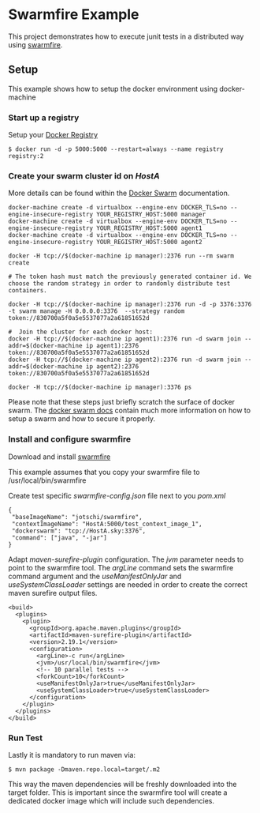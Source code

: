 # Swarmfire Example

This project demonstrates how to execute junit tests in a distributed way using [swarmfire](https://github.com/Jotschi/swarmfire).

## Setup 

This example shows how to setup the docker environment using docker-machine

### Start up a registry

Setup your [Docker Registry](https://github.com/docker/distribution/blob/master/docs/deploying.md)

```
$ docker run -d -p 5000:5000 --restart=always --name registry registry:2
```

### Create your swarm cluster id on *HostA*

More details can be found within the [Docker Swarm](https://docs.docker.com/swarm/install-w-machine/) documentation.

```
docker-machine create -d virtualbox --engine-env DOCKER_TLS=no --engine-insecure-registry YOUR_REGISTRY_HOST:5000 manager
docker-machine create -d virtualbox --engine-env DOCKER_TLS=no --engine-insecure-registry YOUR_REGISTRY_HOST:5000 agent1
docker-machine create -d virtualbox --engine-env DOCKER_TLS=no --engine-insecure-registry YOUR_REGISTRY_HOST:5000 agent2

docker -H tcp://$(docker-machine ip manager):2376 run --rm swarm create

# The token hash must match the previously generated container id. We choose the random strategy in order to randomly distribute test containers.

docker -H tcp://$(docker-machine ip manager):2376 run -d -p 3376:3376 -t swarm manage -H 0.0.0.0:3376  --strategy random  token://830700a5f0a5e5537077a2a61851652d

#  Join the cluster for each docker host:
docker -H tcp://$(docker-machine ip agent1):2376 run -d swarm join --addr=$(docker-machine ip agent1):2376 token://830700a5f0a5e5537077a2a61851652d
docker -H tcp://$(docker-machine ip agent2):2376 run -d swarm join --addr=$(docker-machine ip agent2):2376 token://830700a5f0a5e5537077a2a61851652d

docker -H tcp://$(docker-machine ip manager):3376 ps
```

Please note that these steps just briefly scratch the surface of docker swarm. The [docker swarm docs](https://docs.docker.com/swarm/install-w-machine/) contain much more information on how to setup a swarm and how to secure it properly.

### Install and configure swarmfire

Download and install [swarmfire](https://github.com/Jotschi/swarmfire)

This example assumes that you copy your swarmfire file to /usr/local/bin/swarmfire

Create test specific *swarmfire-config.json* file next to you *pom.xml*

```
{
 "baseImageName": "jotschi/swarmfire",
 "contextImageName": "HostA:5000/test_context_image_1",
 "dockerswarm": "tcp://HostA.sky:3376",
 "command": ["java", "-jar"]
}
```

Adapt *maven-surefire-plugin* configuration. The *jvm* parameter needs to point to the swarmfire tool. The *argLine* command sets the swarmfire command argument and the *useManifestOnlyJar* and *useSystemClassLoader* settings are needed in order to create the correct maven surefire output files.

```
<build>
  <plugins>
    <plugin>
      <groupId>org.apache.maven.plugins</groupId>
      <artifactId>maven-surefire-plugin</artifactId>
      <version>2.19.1</version>
      <configuration>
        <argLine>-c run</argLine>
        <jvm>/usr/local/bin/swarmfire</jvm>
        <!-- 10 parallel tests -->
        <forkCount>10</forkCount>
        <useManifestOnlyJar>true</useManifestOnlyJar>
        <useSystemClassLoader>true</useSystemClassLoader>
      </configuration>
    </plugin>
  </plugins>
</build>
```

### Run Test

Lastly it is mandatory to run maven via:

```
$ mvn package -Dmaven.repo.local=target/.m2
```

This way the maven dependencies will be freshly downloaded into the target folder. This is important since the swarmfire tool will create a dedicated docker image which will include such dependencies.
